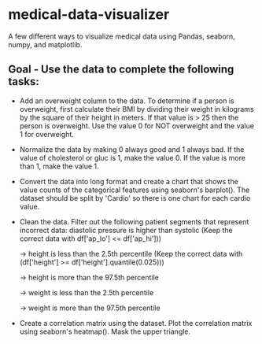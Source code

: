 # medical-data-visualizer
A few different ways to visualize medical data using Pandas, seaborn, numpy, and matplotlib.

## Goal - Use the data to complete the following tasks:

- Add an overweight column to the data. To determine if a person is overweight, first calculate their BMI by dividing their weight in kilograms by the square of their height in meters. If that value is > 25 then the person is overweight. Use the value 0 for NOT overweight and the value 1 for overweight.

- Normalize the data by making 0 always good and 1 always bad. If the value of cholesterol or gluc is 1, make the value 0. If the value is more than 1, make the value 1.

- Convert the data into long format and create a chart that shows the value counts of the categorical features using seaborn's barplot(). The dataset should be split by 'Cardio' so there is one chart for each cardio value.

- Clean the data. Filter out the following patient segments that represent incorrect data:
  diastolic pressure is higher than systolic (Keep the correct data with df['ap_lo'] <= df['ap_hi']))
    
    -> height is less than the 2.5th percentile (Keep the correct data with (df['height'] >= df['height'].quantile(0.025)))
    
    -> height is more than the 97.5th percentile
    
    -> weight is less than the 2.5th percentile
    
    -> weight is more than the 97.5th percentile

- Create a correlation matrix using the dataset. Plot the correlation matrix using seaborn's heatmap(). Mask the upper triangle.
